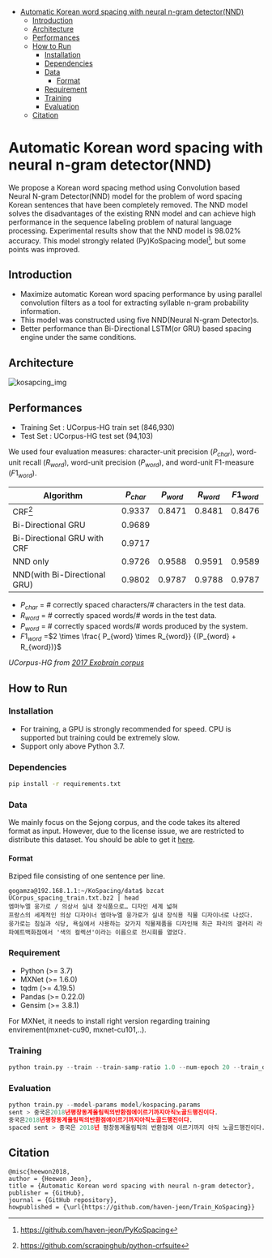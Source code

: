
- [Automatic Korean word spacing with neural n-gram detector(NND)](#automatic-korean-word-spacing-with-neural-n-gram-detectornnd)
	- [Introduction](#introduction)
	- [Architecture](#architecture)
	- [Performances](#performances)
	- [How to Run](#how-to-run)
		- [Installation](#installation)
		- [Dependencies](#dependencies)
		- [Data](#data)
			- [Format](#format)
		- [Requirement](#requirement)
		- [Training](#training)
		- [Evaluation](#evaluation)
	- [Citation](#citation)
  

# Automatic Korean word spacing with neural n-gram detector(NND)

We propose a Korean word spacing method using Convolution based Neural N-gram Detector(NND) model for the problem of word spacing Korean sentences that have been completely removed. The NND model solves the disadvantages of the existing RNN model and can achieve high performance in the sequence labeling problem of natural language processing. Experimental results show that the NND model is 98.02% accuracy.
This model strongly related (Py)KoSpacing model[^2], but some points was improved.

## Introduction

- Maximize automatic Korean word spacing performance by using parallel convolution filters as a tool for extracting syllable n-gram probability information.
- This model was constructed using five NND(Neural N-gram Detector)s.
- Better performance than Bi-Directional LSTM(or GRU) based spacing engine under the same conditions.

## Architecture

![kosapcing_img](img/kosapcing_img.png)

## Performances

- Training Set : UCorpus-HG train set (846,930)
- Test Set :  UCorpus-HG test set (94,103)

We used four evaluation measures: character-unit precision ($P_{char}$), word-unit recall ($R_{word}$), word-unit precision ($P_{word}$), and word-unit F1-measure ($F1_{word}$).


| Algorithm                     | $P_{char}$ | $P_{word}$ | $R_{word}$ | $F1_{word}$ |
| ------------------ | ---------- | ---------- | ---------- | ---------- |
| CRF[^1]       | 0.9337     |     0.8471       |   0.8481         |   0.8476       |
| Bi-Directional GRU   |   0.9689    |    |     |      |
| Bi-Directional GRU with CRF     |    0.9717    |            |            |            |
| NND only      |   0.9726     |     0.9588   |    0.9591   |    0.9589    |
| NND(with  Bi-Directional GRU)      | 0.9802     |   0.9787    |    0.9788     |    0.9787        |

- $P_{char}$ = # correctly spaced characters/# characters in the test data.
- $R_{word}$ = # correctly spaced words/# words in the test data.
- $P_{word}$ = # correctly spaced words/# words produced by the system.
- $F1_{word}$ =$2 \times \frac{  P_{word}  \times R_{word}} {(P_{word} + R_{word})}$

*UCorpus-HG from [2017 Exobrain corpus](http://aiopen.etri.re.kr/service_corpus.php)*

## How to Run


### Installation

- For training, a GPU is strongly recommended for speed. CPU is supported but training could be extremely slow.
- Support only above Python 3.7.

### Dependencies

```bash
pip install -r requirements.txt
```

### Data

We mainly focus on the Sejong corpus, and the code takes its altered format as input. However, due to the license issue, we are restricted to distribute this dataset. You should be able to get it [here](http://aiopen.etri.re.kr/service_corpus.php).

#### Format

Bziped file consisting of one sentence per line.

```
gogamza@192.168.1.1:~/KoSpacing/data$ bzcat UCorpus_spacing_train.txt.bz2 | head
엠마누엘 웅가로 / 의상서 실내 장식품으로… 디자인 세계 넓혀
프랑스의 세계적인 의상 디자이너 엠마누엘 웅가로가 실내 장식용 직물 디자이너로 나섰다.
웅가로는 침실과 식당, 욕실에서 사용하는 갖가지 직물제품을 디자인해 최근 파리의 갤러리 라파예트백화점에서 '색의 컬렉션'이라는 이름으로 전시회를 열었다.
```

### Requirement

- Python (>= 3.7)
- MXNet (>= 1.6.0)
- tqdm (>= 4.19.5)
- Pandas (>= 0.22.0)
- Gensim (>= 3.8.1)

For MXNet, it needs to install right version regarding training envirement(mxnet-cu90, mxnet-cu101,..).

### Training

```python
python train.py --train --train-samp-ratio 1.0 --num-epoch 20 --train_data data/UCorpus_spacing_train.txt.bz2 --test_data data/UCorpus_spacing_test.txt.bz2
```

### Evaluation

```python
python train.py --model-params model/kospacing.params
sent > 중국은2018년평창동계올림픽의반환점에이르기까지아직노골드행진이다.
중국은2018년평창동계올림픽의반환점에이르기까지아직노골드행진이다.
spaced sent > 중국은 2018년 평창동계올림픽의 반환점에 이르기까지 아직 노골드행진이다.
```

## Citation

```markdowns
@misc{heewon2018,
author = {Heewon Jeon},
title = {Automatic Korean word spacing with neural n-gram detector},
publisher = {GitHub},
journal = {GitHub repository},
howpublished = {\url{https://github.com/haven-jeon/Train_KoSpacing}}
```

[^1]: https://github.com/scrapinghub/python-crfsuite
[^2]: https://github.com/haven-jeon/PyKoSpacing
